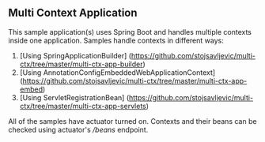 ## Multi Context Application

This sample application(s) uses Spring Boot and handles multiple contexts inside one application. Samples handle contexts in different ways:

1. [Using SpringApplicationBuilder] (https://github.com/stojsavljevic/multi-ctx/tree/master/multi-ctx-app-builder)
2. [Using AnnotationConfigEmbeddedWebApplicationContext] (https://github.com/stojsavljevic/multi-ctx/tree/master/multi-ctx-app-embed)
3. [Using ServletRegistrationBean] (https://github.com/stojsavljevic/multi-ctx/tree/master/multi-ctx-app-servlets)


All of the samples have actuator turned on. Contexts and their beans can be checked using actuator's _/beans_ endpoint.
